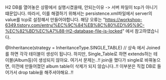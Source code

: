 H2 DB를 열어놓은 상황에서 실행시켰을때, 안되는이유 -> 서버 파일이 tcp가 아니기 떄문입니다.
따라서, 이를 해결하기 위해서는 persistence.xml파일에서 server의 value를 tcp로 설정햬서 만들어야합니다.
해당 오류는 "https://workshop-6349.tistory.com/entry/%EC%9C%84%EB%8C%80%ED%95%9C-%EC%82%BD%EC%A7%88-H2-database-file-is-locked" 에서 참고하였습니다.

@Inheritance(strategy = InheritanceType.SINGLE_TABLE) // 상속
에서 Joined를 하면 각각 테이블이 생성이 됩니다.
하지만, Single_Table로 하면 extends하는 테이블(Album등)이 생성되지 않아요.
여기서 문제는..!! join을 했다가 single로 바꿔놓으면, 이전에 만들어졌던 album table이 삭제가 되지 않습니다..!!
이부분은 직접 DB로 들어가서 drop table을 해주셔야해요..!!